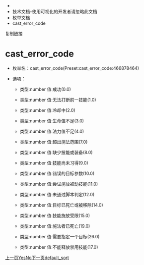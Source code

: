   * [](/)
  * 技术文档-使用可视化的开发者请忽略此文档
  * 枚举文档
  * cast_error_code

复制链接

# cast_error_code

  * 枚举名：cast_error_code(Preset:cast_error_code:466878464)

  * 选项：

    * 类型:number 值:成功(0.0)

    * 类型:number 值:无法打断前一技能(1.0)

    * 类型:number 值:冷却中(2.0)

    * 类型:number 值:生命值不足(3.0)

    * 类型:number 值:法力值不足(4.0)

    * 类型:number 值:超出施法范围(7.0)

    * 类型:number 值:缺少技能或装备(8.0)

    * 类型:number 值:技能尚未习得(9.0)

    * 类型:number 值:错误的目标参数(10.0)

    * 类型:number 值:尝试施放被动技能(11.0)

    * 类型:number 值:未通过脚本判定(12.0)

    * 类型:number 值:目标已死亡或被移除(14.0)

    * 类型:number 值:技能施放受限(15.0)

    * 类型:number 值:施法者已死亡(19.0)

    * 类型:number 值:需要指定一个目标(26.0)

    * 类型:number 值:不能释放禁用技能(17.0)

[上一页YesNo](/技术文档/枚举文档/YesNo)[下一页default_sort](/技术文档/枚举文档/default_sort)



